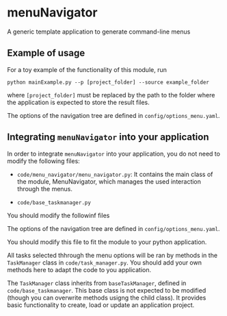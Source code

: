 # menuNavigator
A generic template application to generate command-line menus

## Example of usage

For a toy example of the functionality of this module, run

    python mainExample.py --p [project_folder] --source example_folder
    
where `[project_folder]` must be replaced by the path to the folder where the application is expected to store the result files.

The options of the navigation tree are defined in `config/options_menu.yaml`.

## Integrating `menuNavigator` into your application

In order to integrate `menuNavigator` into your application, you do not need to modify the following files:

* `code/menu_navigator/menu_navigator.py`: It contains the main class of the module, MenuNavigator, which manages the used interaction through the menus.

* `code/base_taskmanager.py`

You should modify the followinf files


The options of the navigation tree are defined in `config/options_menu.yaml`.

You should modify this file to fit the module to your python application.

All tasks selected thhrough the menu options will be ran by methods in the `TaskManager` class in `code/task_manager.py`. You should add your own methods here to adapt the code to you application.

The `TaskManager` class inherits from `baseTaskManager`, defined in `code/base_taskmanager`. This base class is not expected to be modified (though you can overwrite methods usigng the child class). It provides basic functionality to create, load or update an application project.


